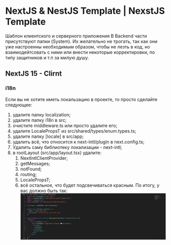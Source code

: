 # NextJS & NestJS Template | NexstJS Template
Шаблон клиентского и серверного приложения
В Backend части присутствуют папки (System). Их желательно не трогать, так как они уже настроенны необходимым образом, чтобы не лезть в код, но взаимодейтсовать с ними или внести некоторые корректировки, по типу защитников и т.п за милую душу.

## NextJS 15 - Clirnt

### i18n
Если вы не хотите иметь локальзацию в проекте, то просто сделайте следующее:
1. удалите папку localization;
2. удалите папку i18n в src;
3. очистите middleware.ts или просто удалите его;
4. удалите LocalePropsT из src/shared/types/enum.types.ts;
5. удалите папку [locale] в src/app;
6. удалить всё, что относится к next-intl/plugin в next.config.ts;
7. Удалить саму библиотеку локализации - next-intl;
8. в rootLayout (src/app/layout.tsx) удалите:
    1. NextIntlClientProvider;
    2. getMessages;
    3. notFound;
    4. routing;
    5. LocalePropsT;
    6. всё остальное, что будет подсвечиваться красным.
По итогу, у вас должно быть так:
![result](/client/files/jhdGWpkOC_o.jpg)